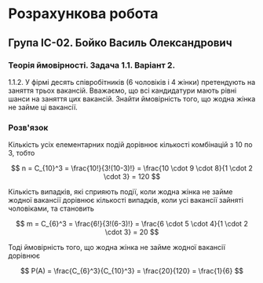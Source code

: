 # Розрахункова робота

## Група ІС-02. Бойко Василь Олександрович

### Теорія ймовірності. Задача 1.1. Варіант 2.

1.1.2. У фірмі десять співробітників (6 чоловіків і 4 жінки) претендують на заняття трьох вакансій. Вважаємо, що всі кандидатури мають рівні шанси на заняття цих вакансій. Знайти ймовірність того, що жодна жінка не займе ці вакансії.


### Розв'язок

Кількість усіх елементарних подій дорівнює кількості комбінацій з 10 по 3, тобто

$$ n = C_{10}^3 = \frac{10!}{3!(10-3)!} =
\frac{10 \cdot 9 \cdot 8}{1 \cdot 2 \cdot 3} = 120
$$

Кількість випадків, які сприяють події, коли жодна жінка не займе жодної вакансії дорівнює кількості випадків, коли усі вакансії зайняті чоловіками, та становить

$$ m = C_{6}^3 = \frac{6!}{3!(6-3)!} =
\frac{6 \cdot 5 \cdot 4}{1 \cdot 2 \cdot 3} = 20
$$

Тоді ймовірність того, що жодна жінка не займе жодної вакансії дорівнює

$$ P(A) = \frac{C_{6}^3}{C_{10}^3} = \frac{20}{120} = \frac{1}{6}
$$